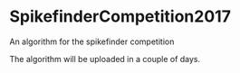 # SpikefinderCompetition2017
An algorithm for the spikefinder competition

The algorithm will be uploaded in a couple of days.
